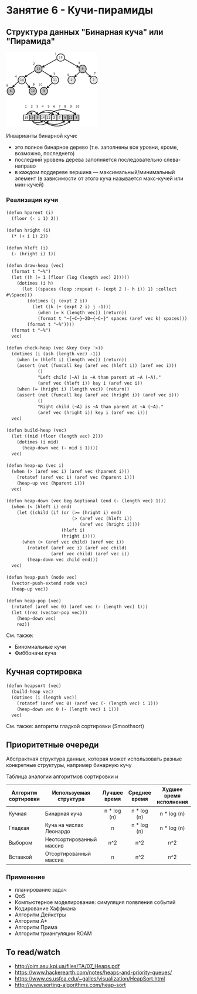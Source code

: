 # Занятие 6 - Кучи-пирамиды

## Структура данных "Бинарная куча" или "Пирамида"

![](img/binary-heap.png)

Инварианты бинарной кучи:

- это полное бинарное дерево (т.е. заполнены все уровни, кроме, возможно, последнего)
- последний уровень дерева заполняется последовательно слева-направо
- в каждом поддереве вершина — максимальный/минимальный элемент (в зависимости от этого куча называется макс-кучей или мин-кучей) 

### Реализация кучи

```
(defun hparent (i)
  (floor (- i 1) 2))

(defun hright (i)
  (* (+ i 1) 2))

(defun hleft (i)
  (- (hright i) 1))

(defun draw-heap (vec)
  (format t "~%")
  (let ((h (+ 1 (floor (log (length vec) 2)))))
    (dotimes (i h)
      (let ((spaces (loop :repeat (- (expt 2 (- h i)) 1) :collect #\Space)))
        (dotimes (j (expt 2 i))
          (let ((k (+ (expt 2 i) j -1)))
            (when (= k (length vec)) (return))
            (format t "~{~C~}~2D~{~C~}" spaces (aref vec k) spaces)))
        (format t "~%"))))
  (format t "~%")
  vec)

(defun check-heap (vec &key (key '>))
  (dotimes (i (ash (length vec) -1))
    (when (= (hleft i) (length vec)) (return))
    (assert (not (funcall key (aref vec (hleft i)) (aref vec i)))
            ()
            "Left child (~A) is ~A than parent at ~A (~A)."
            (aref vec (hleft i)) key i (aref vec i))
    (when (= (hright i) (length vec)) (return))
    (assert (not (funcall key (aref vec (hright i)) (aref vec i)))
            ()
            "Right child (~A) is ~A than parent at ~A (~A)."
            (aref vec (hright i)) key i (aref vec i)))
  vec)
   
(defun build-heap (vec)
  (let ((mid (floor (length vec) 2)))
    (dotimes (i mid)
      (heap-down vec (- mid i 1))))
  vec)

(defun heap-up (vec i)
  (when (> (aref vec i) (aref vec (hparent i)))
    (rotatef (aref vec i) (aref vec (hparent i)))
    (heap-up vec (hparent i)))
  vec)

(defun heap-down (vec beg &optional (end (- (length vec) 1)))
  (when (< (hleft i) end)
    (let ((child (if (or (>= (hright i) end)
                         (> (aref vec (hleft i))
                            (aref vec (hright i))))
                     (hleft i)
                     (hright i))))
      (when (> (aref vec child) (aref vec i))
        (rotatef (aref vec i) (aref vec child)
                 (aref vec child) (aref vec i))
        (heap-down vec child end)))
  vec)

(defun heap-push (node vec)
  (vector-push-extend node vec)
  (heap-up vec))

(defun heap-pop (vec)
  (rotatef (aref vec 0) (aref vec (- (length vec) 1)))
  (let ((rez (vector-pop vec)))
    (heap-down vec)
    rez))
```

См. также:

- Биномиальные кучи
- Фиббоначи куча

## Кучная сортировка

```
(defun heapsort (vec)
  (build-heap vec)
  (dotimes (i (length vec))
    (rotatef (aref vec 0) (aref vec (- (length vec) i 1)))
    (heap-down vec 0 (- (length vec) i 1)))
  vec)
```

См. также: алгоритм гладкой сортировки (Smoothsort)


## Приоритетные очереди

Абстрактная структура данных, которая может использовать разные конкретные структуры, например бинарную кучу

Таблица аналогии алгоритмов сортировки и 

| Алгоритм сортировки | Используемая структура   | Лучшее время | Среднее время | Худшее время исполнения |
|---------------------|--------------------------|:------------:|:-------------:|:-----------------------:|
| Кучная              | Бинарная куча            | n * log (n)  | n * log (n)   | n * log (n)             |
| Гладкая             | Куча на числах Леонардо  | n            | n * log (n)   | n * log (n)             |
| Выбором             | Неотсортированный массив | n^2          | n^2           | n^2                     |
| Вставкой            | Отсортированный массив   | n            | n^2           | n^2                     |

### Применение

- планирование задач
- QoS
- Компьютерное моделирование: симуляция появления событий
- Кодирование Хаффмана
- Алгоритм Дейкстры
- Алгоритм А*
- Алгоритм Прима
- Алгоритм триангуляции ROAM


## To read/watch

- http://oim.asu.kpi.ua/files/TA/07_Heaps.pdf
- https://www.hackerearth.com/notes/heaps-and-priority-queues/
- https://www.cs.usfca.edu/~galles/visualization/HeapSort.html
- http://www.sorting-algorithms.com/heap-sort
